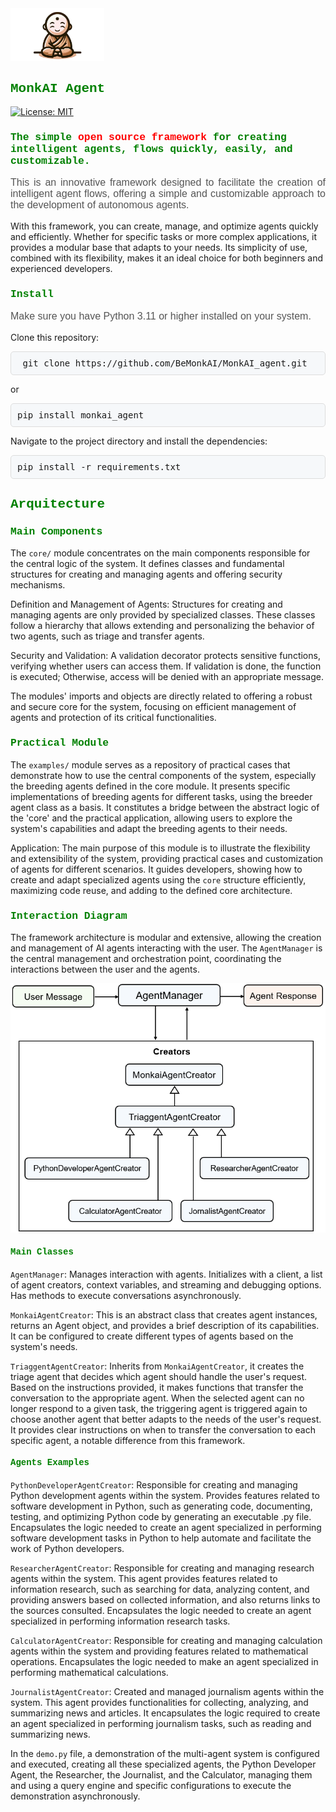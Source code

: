 <img src="./assets/mascote_monkai.png" alt="Logo" width="150">


<h2 style="font-family: 'Courier New', monospace; color: green;"> MonkAI Agent</h2>

[![License: MIT](https://img.shields.io/badge/License-MIT-yellow.svg)](https://opensource.org/licenses/MIT)

<h3 style="font-family: 'Courier New', monospace; color: green;"> The simple <font color="red">open source framework</font> for creating intelligent agents, flows quickly, easily, and customizable.</h3>

<p style="text-align: justify; font-family: Arial, sans-serif; font-size: 16px; color: #555;">
  This is an innovative framework designed to facilitate the creation of intelligent agent flows, offering a simple and customizable approach to the development of autonomous agents.
    
  With this framework, you can create, manage, and optimize agents quickly and efficiently. Whether for specific tasks or more complex applications, it provides a modular base that adapts to your needs. Its simplicity of use, combined with its flexibility, makes it an ideal choice for both beginners and experienced developers.
</p>

<h3 style="font-family: 'Courier New', monospace; color: green;">Install</h3> 

<p style="font-family: Arial, sans-serif; font-size: 16px; color: #555;">
Make sure you have Python 3.11 or higher installed on your system.

Clone this repository:

<pre style="background-color: #f6f8fa; border: 1px solid #ddd; padding: 10px; border-radius: 5px;">
 git clone https://github.com/BeMonkAI/MonkAI_agent.git
</pre>

or

<pre style="background-color: #f6f8fa; border: 1px solid #ddd; padding: 10px; border-radius: 5px;">
pip install monkai_agent
</pre>  

Navigate to the project directory and install the dependencies:

<pre style="background-color: #f6f8fa; border: 1px solid #ddd; padding: 10px; border-radius: 5px;">
pip install -r requirements.txt
</pre>


<h2 style="font-family: 'Courier New', monospace; color: green;">Arquitecture</h2>  

<h3 style="font-family: 'Courier New', monospace; color: green;">Main Components</h3>  

The `core/` module concentrates on the main components responsible for the central logic of the system. It defines classes and fundamental structures for creating and managing agents and offering security mechanisms.

Definition and Management of Agents: Structures for creating and managing agents are only provided by specialized classes. These classes follow a hierarchy that allows extending and personalizing the behavior of two agents, such as triage and transfer agents.

Security and Validation: A validation decorator protects sensitive functions, verifying whether users can access them. If validation is done, the function is executed; Otherwise, access will be denied with an appropriate message.

The modules' imports and objects are directly related to offering a robust and secure core for the system, focusing on efficient management of agents and protection of its critical functionalities.

<h3 style="font-family: 'Courier New', monospace; color: green;">Practical Module</h3> 

The `examples/` module serves as a repository of practical cases that demonstrate how to use the central components of the system, especially the breeding agents defined in the core module. It presents specific implementations of breeding agents for different tasks, using the breeder agent class as a basis. It constitutes a bridge between the abstract logic of the 'core' and the practical application, allowing users to explore the system's capabilities and adapt the breeding agents to their needs.

Application: The main purpose of this module is to illustrate the flexibility and extensibility of the system, providing practical cases and customization of agents for different scenarios. It guides developers, showing how to create and adapt specialized agents using the `core` structure efficiently, maximizing code reuse, and adding to the defined core architecture.

<h3 style="font-family: 'Courier New', monospace; color: green;">Interaction Diagram</h3> 
 
The framework architecture is modular and extensive, allowing the creation and management of AI agents interacting with the user. The `AgentManager` is the central management and orchestration point, coordinating the interactions between the user and the agents.

<img src="./assets/Arq.png" alt="Logo">

<h4 style="font-family: 'Courier New', monospace; color: green;">Main Classes</h4>  

`AgentManager`: Manages interaction with agents. Initializes with a client, a list of agent creators, context variables, and streaming and debugging options. Has methods to execute conversations asynchronously.

`MonkaiAgentCreator`: This is an abstract class that creates agent instances, returns an Agent object, and provides a brief description of its capabilities. It can be configured to create different types of agents based on the system's needs.

`TriaggentAgentCreator`: Inherits from `MonkaiAgentCreator`, it creates the triage agent that decides which agent should handle the user's request. Based on the instructions provided, it makes functions that transfer the conversation to the appropriate agent. When the selected agent can no longer respond to a given task, the triggering agent is triggered again to choose another agent that better adapts to the needs of the user's request. It provides clear instructions on when to transfer the conversation to each specific agent, a notable difference from this framework. 

<h4 style="font-family: 'Courier New', monospace; color: green;">Agents Examples</h4>   

`PythonDeveloperAgentCreator`: Responsible for creating and managing Python development agents within the system. Provides features related to software development in Python, such as generating code, documenting, testing, and optimizing Python code by generating an executable .py file. Encapsulates the logic needed to create an agent specialized in performing software development tasks in Python to help automate and facilitate the work of Python developers.

`ResearcherAgentCreator`: Responsible for creating and managing research agents within the system. This agent provides features related to information research, such as searching for data, analyzing content, and providing answers based on collected information, and also returns links to the sources consulted. Encapsulates the logic needed to create an agent specialized in performing information research tasks.

`CalculatorAgentCreator`: Responsible for creating and managing calculation agents within the system and providing features related to mathematical operations. Encapsulates the logic needed to make an agent specialized in performing mathematical calculations.

`JournalistAgentCreator`: Created and managed journalism agents within the system. This agent provides functionalities for collecting, analyzing, and summarizing news and articles. It encapsulates the logic required to create an agent specialized in performing journalism tasks, such as reading and summarizing news.

In the `demo.py` file, a demonstration of the multi-agent system is configured and executed, creating all these specialized agents, the Python Developer Agent, the Researcher, the Journalist, and the Calculator, managing them and using a query engine and specific configurations to execute the demonstration asynchronously.


